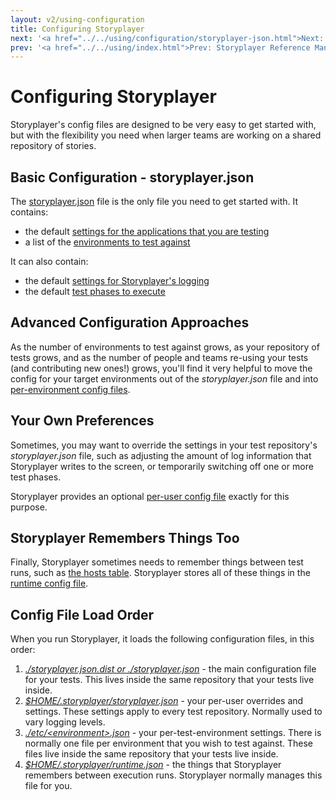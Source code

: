 ```yaml
---
layout: v2/using-configuration
title: Configuring Storyplayer
next: '<a href="../../using/configuration/storyplayer-json.html">Next: The storyplayer.json File</a>'
prev: '<a href="../../using/index.html">Prev: Storyplayer Reference Manual</a>'
---
```


# Configuring Storyplayer

Storyplayer's config files are designed to be very easy to get started with, but with the flexibility you need when larger teams are working on a shared repository of stories.

## Basic Configuration - storyplayer.json

The [storyplayer.json](storyplayer-json.html) file is the only file you need to get started with.  It contains:

* the default [settings for the applications that you are testing](app-settings.html)
* a list of the [environments to test against](storyplayer-json.html#the_environments_list)

It can also contain:

* the default [settings for Storyplayer's logging](logging.html)
* the default [test phases to execute](test-phases.html)

## Advanced Configuration Approaches

As the number of environments to test against grows, as your repository of tests grows, and as the number of people and teams re-using your tests (and contributing new ones!) grows, you'll find it very helpful to move the config for your target environments out of the _storyplayer.json_ file and into [per-environment config files](environment-config.html).

## Your Own Preferences

Sometimes, you may want to override the settings in your test repository's _storyplayer.json_ file, such as adjusting the amount of log information that Storyplayer writes to the screen, or temporarily switching off one or more test phases.

Storyplayer provides an optional [per-user config file](user-config.html) exactly for this purpose.

## Storyplayer Remembers Things Too

Finally, Storyplayer sometimes needs to remember things between test runs, such as [the hosts table](../modules/hoststable/index.html).  Storyplayer stores all of these things in the [runtime config file](runtime-config.json).

## Config File Load Order

When you run Storyplayer, it loads the following configuration files, in this order:

1. _[./storyplayer.json.dist or ./storyplayer.json](storyplayer-json.html)_ - the main configuration file for your tests.  This lives inside the same repository that your tests live inside.
1. _[$HOME/.storyplayer/storyplayer.json](user-config.html)_ - your per-user overrides and settings.  These settings apply to every test repository.  Normally used to vary logging levels.
1. _[./etc/&lt;environment&gt;.json](environment-config.html)_ - your per-test-environment settings. There is normally one file per environment that you wish to test against.  These files live inside the same repository that your tests live inside.
1. _[$HOME/.storyplayer/runtime.json](runtime-config.html)_ - the things that Storyplayer remembers between execution runs.  Storyplayer normally manages this file for you.